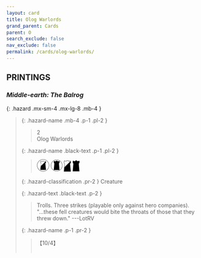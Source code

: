```yaml
---
layout: card
title: Olog Warlords
grand_parent: Cards
parent: O
search_exclude: false
nav_exclude: false
permalink: /cards/olog-warlords/
---
```


## PRINTINGS


### _Middle-earth: The Balrog_

{: .hazard .mx-sm-4 .mx-lg-8 .mb-4 }
> {: .hazard-name .mb-4 .p-1 .pl-2 }
> > <div class="hazard-mp">2</div>
> > <div class="card-name">Olog Warlords</div>
>
> {: .hazard-name .black-text .p-1 .pl-2 }
> > ![](/assets/images/shadow-land.svg) ![](/assets/images/dark-domain.svg) ![](/assets/images/shadow-hold.svg) ![](/assets/images/dark-hold.svg)
>
> {: .hazard-classification .pr-2 }
> Creature
>
> {: .hazard-text .black-text .p-2 }
> > Trolls. Three strikes (playable only against hero companies).   "...these fell creatures would bite the throats of those that they threw down." ---LotRV 
>
> {: .hazard-name .p-1 .pr-2 }
> > <div class="card-shield">【10/4】</div>
> > <div class="card-corruption">&nbsp;</div>
